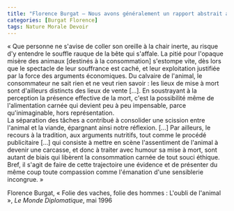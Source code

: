 ```yaml
---
title: "Florence Burgat – Nous avons généralement un rapport abstrait aux animaux de production"
categories: [Burgat Florence]
tags: Nature Morale Devoir
---
```


« Que personne ne s'avise de coller son oreille à la chair inerte, au risque d'y entendre le souffle rauque de la bête qui s'affale. La pitié pour l'opaque misère des animaux [destinés à la consommation] s'estompe vite, dès lors que le spectacle de leur souffrance est caché, et leur exploitation justifiée par la force des arguments économiques. Du calvaire de l'animal, le consommateur ne sait rien et ne veut rien savoir : les lieux de mise à mort sont d'ailleurs distincts des lieux de vente […]. En soustrayant à la perception la présence effective de la mort, c'est la possibilité même de l'alimentation carnée qui devient peu à peu impensable, parce qu'inimaginable, hors représentation.  
La séparation des tâches a contribué à consolider une scission entre l'animal et la viande, épargnant ainsi notre réflexion. […] Par ailleurs, le recours à la tradition, aux arguments nutritifs, tout comme le procédé publicitaire […] qui consiste à mettre en scène l'assentiment de l'animal à devenir une carcasse, et donc à traiter avec humour sa mise à mort, sont autant de biais qui libèrent la consommation carnée de tout souci éthique. Bref, il s'agit de faire de cette trajectoire une évidence et de présenter du même coup toute compassion comme l'émanation d'une sensiblerie incongrue. »

Florence Burgat, « Folie des vaches, folie des hommes : L'oubli de l'animal », _Le Monde Diplomatique_, mai 1996